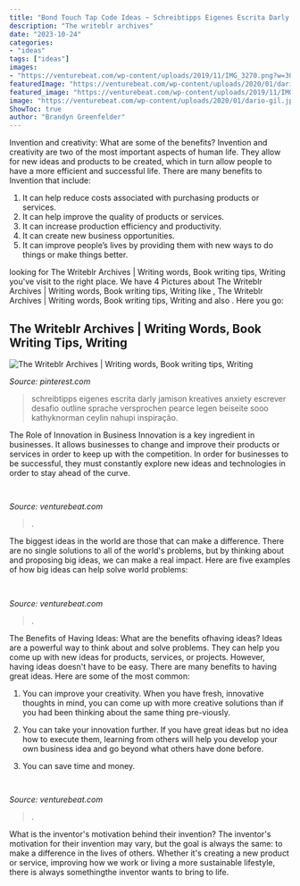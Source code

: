 ```yaml
---
title: "Bond Touch Tap Code Ideas ~ Schreibtipps Eigenes Escrita Darly Jamison Kreatives Anxiety Escrever Desafio Outline Sprache Versprochen Pearce Legen Beiseite Sooo Kathyknorman Ceylin Nahupi Inspiração"
description: "The writeblr archives"
date: "2023-10-24"
categories:
- "ideas"
tags: ["ideas"]
images:
- "https://venturebeat.com/wp-content/uploads/2019/11/IMG_3270.png?w=300"
featuredImage: "https://venturebeat.com/wp-content/uploads/2020/01/dario-gil.jpg?w=800"
featured_image: "https://venturebeat.com/wp-content/uploads/2019/11/IMG_3270.png?w=300"
image: "https://venturebeat.com/wp-content/uploads/2020/01/dario-gil.jpg?w=800"
ShowToc: true
author: "Brandyn Greenfelder"
---
```



Invention and creativity: What are some of the benefits?
Invention and creativity are two of the most important aspects of human life. They allow for new ideas and products to be created, which in turn allow people to have a more efficient and successful life. There are many benefits to Invention that include: 
1. It can help reduce costs associated with purchasing products or services. 
2. It can help improve the quality of products or services. 
3. It can increase production efficiency and productivity. 
4. It can create new business opportunities. 
5. It can improve people’s lives by providing them with new ways to do things or make things better.

	

		
looking for The Writeblr Archives | Writing words, Book writing tips, Writing you've visit to the right place. We have 4 Pictures about The Writeblr Archives | Writing words, Book writing tips, Writing like , The Writeblr Archives | Writing words, Book writing tips, Writing and also . Here you go:
		
    
## The Writeblr Archives | Writing Words, Book Writing Tips, Writing

<img loading=lazy src="https://i.pinimg.com/736x/4b/aa/4e/4baa4e540c46cce3e34446c55a74efa1.jpg" onerror="this.onerror=null;this.src='https://tse4.mm.bing.net/th?id=OIP.P8-f9nJHYDGIEFG5RBuQMwHaN4&amp;pid=15.1';" alt="The Writeblr Archives | Writing words, Book writing tips, Writing">

_Source: pinterest.com_

>schreibtipps eigenes escrita darly jamison kreatives anxiety escrever desafio outline sprache versprochen pearce legen beiseite sooo kathyknorman ceylin nahupi inspiração. 

	

The Role of Innovation in Business
Innovation is a key ingredient in businesses. It allows businesses to change and improve their products or services in order to keep up with the competition. In order for businesses to be successful, they must constantly explore new ideas and technologies in order to stay ahead of the curve.

    
## 

<img loading=lazy src="https://venturebeat.com/wp-content/uploads/2020/01/dario-gil.jpg?w=800" onerror="this.onerror=null;this.src='https://tse1.mm.bing.net/th?id=OIP.v0G8eXwdyMDuLrKYJXJeWQHaE7&amp;pid=15.1';" alt="">

_Source: venturebeat.com_

>. 

	

The biggest ideas in the world are those that can make a difference. There are no single solutions to all of the world's problems, but by thinking about and proposing big ideas, we can make a real impact. Here are five examples of how big ideas can help solve world problems:

    
## 

<img loading=lazy src="https://venturebeat.com/wp-content/uploads/2019/11/IMG_3270.png?w=300" onerror="this.onerror=null;this.src='https://tse1.mm.bing.net/th?id=OIP.Exb6RmeMBDvVgJPm63bQ4wAAAA&amp;pid=15.1';" alt="">

_Source: venturebeat.com_

>. 

	

The Benefits of Having Ideas: What are the benefits ofhaving ideas?
Ideas are a powerful way to think about and solve problems. They can help you come up with new ideas for products, services, or projects. However, having ideas doesn't have to be easy. There are many benefits to having great ideas. Here are some of the most common:
1) You can improve your creativity. When you have fresh, innovative thoughts in mind, you can come up with more creative solutions than if you had been thinking about the same thing pre-viously.

2) You can take your innovation further. If you have great ideas but no idea how to execute them, learning from others will help you develop your own business idea and go beyond what others have done before.

3) You can save time and money.

    
## 

<img loading=lazy src="https://venturebeat.com/wp-content/uploads/2019/11/photoshopipad.jpg" onerror="this.onerror=null;this.src='https://tse4.mm.bing.net/th?id=OIP.z0Cxihs-U0tIJIaoh2pT5AHaFw&amp;pid=15.1';" alt="">

_Source: venturebeat.com_

>. 

	

What is the inventor's motivation behind their invention?
The inventor's motivation for their invention may vary, but the goal is always the same: to make a difference in the lives of others. Whether it's creating a new product or service, improving how we work or living a more sustainable lifestyle, there is always somethingthe inventor wants to bring to life.


